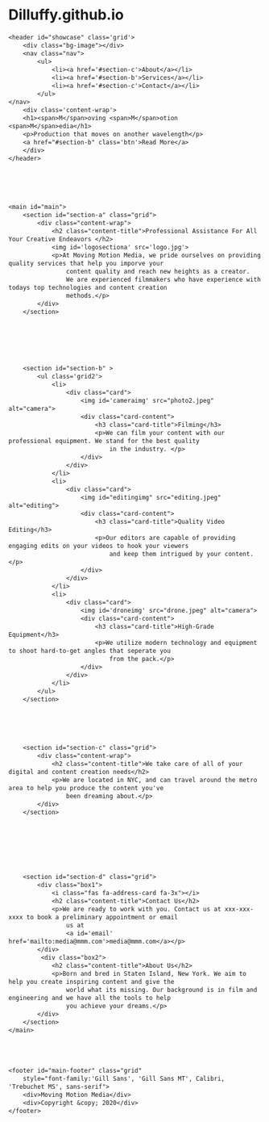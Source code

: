 # Dilluffy.github.io
<!DOCTYPE html>
<html lang="en">

<head>
    <meta charset="UTF-8">
    <meta name="viewport" content="width=device-width, initial-scale=1.0">
    <link rel="stylesheet" href="https://pro.fontawesome.com/releases/v5.10.0/css/all.css"
        integrity="sha384-AYmEC3Yw5cVb3ZcuHtOA93w35dYTsvhLPVnYs9eStHfGJvOvKxVfELGroGkvsg+p" crossorigin="anonymous" />
    <link rel='stylesheet' href="styles2.css" />
    <title>Moving Motion Media</title>
</head>

<body>


    <header id="showcase" class='grid'>
        <div class="bg-image"></div>
        <nav class="nav">
            <ul>
                <li><a href='#section-c'>About</a></li>
                <li><a href='#section-b'>Services</a></li>
                <li><a href='#section-c'>Contact</a></li>
            </ul> 
    </nav>
        <div class='content-wrap'>
        <h1><span>M</span>oving <span>M</span>otion <span>M</span>edia</h1>
        <p>Production that moves on another wavelength</p>
        <a href="#section-b" class='btn'>Read More</a>
        </div>
    </header>





    <main id="main">
        <section id="section-a" class="grid">
            <div class="content-wrap">
                <h2 class="content-title">Professional Assistance For All Your Creative Endeavors </h2>
                <img id='logosectiona' src='logo.jpg'>
                <p>At Moving Motion Media, we pride ourselves on providing quality services that help you imporve your
                    content quality and reach new heights as a creator.
                    We are experienced filmmakers who have experience with todays top technologies and content creation
                    methods.</p>
            </div>
        </section>






        <section id="section-b" >
            <ul class='grid2'>
                <li>
                    <div class="card">
                        <img id='cameraimg' src="photo2.jpeg" alt="camera">
                        <div class="card-content">
                            <h3 class="card-title">Filming</h3>
                            <p>We can film your content with our professional equipment. We stand for the best quality
                                in the industry. </p>
                        </div>
                    </div>
                </li>
                <li>
                    <div class="card">
                        <img id="editingimg" src="editing.jpeg" alt="editing">
                        <div class="card-content">
                            <h3 class="card-title">Quality Video Editing</h3>
                            <p>Our editors are capable of providing engaging edits on your videos to hook your viewers
                                and keep them intrigued by your content.</p>
                        </div>
                    </div>
                </li>
                <li>
                    <div class="card">
                        <img id='droneimg' src="drone.jpeg" alt="camera">
                        <div class="card-content">
                            <h3 class="card-title">High-Grade Equipment</h3>
                            <p>We utilize modern technology and equipment to shoot hard-to-get angles that seperate you
                                from the pack.</p>
                        </div>
                    </div>
                </li>
            </ul>
        </section>





        <section id="section-c" class="grid">
            <div class="content-wrap">
                <h2 class="content-title">We take care of all of your digital and content creation needs</h2>
                <p>We are located in NYC, and can travel around the metro area to help you produce the content you've
                    been dreaming about.</p>
            </div>
        </section>







        <section id="section-d" class="grid">
            <div class="box1">
                <i class="fas fa-address-card fa-3x"></i>
                <h2 class="content-title">Contact Us</h2>
                <p>We are ready to work with you. Contact us at xxx-xxx-xxxx to book a preliminary appointment or email
                    us at
                    <a id='email' href='mailto:media@mmm.com'>media@mmm.com</a></p>
            </div>
             <div class="box2">
                <h2 class="content-title">About Us</h2>
                <p>Born and bred in Staten Island, New York. We aim to help you create inspiring content and give the
                    world what its missing. Our background is in film and engineering and we have all the tools to help
                    you achieve your dreams.</p>
            </div>
        </section>
    </main>




    <footer id="main-footer" class="grid"
        style="font-family:'Gill Sans', 'Gill Sans MT', Calibri, 'Trebuchet MS', sans-serif">
        <div>Moving Motion Media</div>
        <div>Copyright &copy; 2020</div>
    </footer>










</body>

</html>
